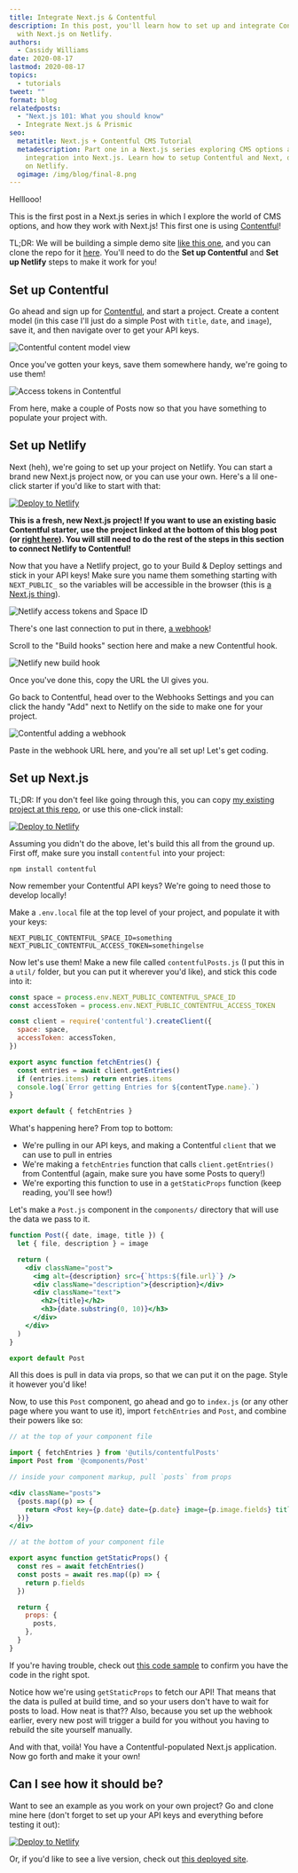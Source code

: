 ```yaml
---
title: Integrate Next.js & Contentful
description: In this post, you'll learn how to set up and integrate Contentful
  with Next.js on Netlify.
authors:
  - Cassidy Williams
date: 2020-08-17
lastmod: 2020-08-17
topics:
  - tutorials
tweet: ""
format: blog
relatedposts:
  - "Next.js 101: What you should know"
  - Integrate Next.js & Prismic
seo:
  metatitle: Next.js + Contentful CMS Tutorial
  metadescription: Part one in a Next.js series exploring CMS options and
    integration into Next.js. Learn how to setup Contentful and Next, deployed
    on Netlify.
  ogimage: /img/blog/final-8.png
---
```

Helllooo!

This is the first post in a Next.js series in which I explore the world of CMS options, and how they work with Next.js! This first one is using [Contentful](https://www.contentful.com/)!

TL;DR: We will be building a simple demo site [like this one](https://next-contentful-starter.netlify.app/), and you can clone the repo for it [here](https://github.com/cassidoo/next-contentful-starter). You'll need to do the **Set up Contentful** and **Set up Netlify** steps to make it work for you!

## Set up Contentful

Go ahead and sign up for [Contentful](https://www.contentful.com/), and start a project. Create a content model (in this case I'll just do a simple Post with `title`, `date`, and `image`), save it, and then navigate over to get your API keys.

![Contentful content model view](/img/blog/contentmodelcontentful.png)

Once you've gotten your keys, save them somewhere handy, we're going to use them!

![Access tokens in Contentful](/img/blog/accesstokenscontentful.png "Access tokens in Contentful")

From here, make a couple of Posts now so that you have something to populate your project with.

## Set up Netlify

Next (heh), we're going to set up your project on Netlify. You can start a brand new Next.js project now, or you can use your own. Here's a lil one-click starter if you'd like to start with that:

[![Deploy to Netlify](https://www.netlify.com/img/deploy/button.svg)](https://app.netlify.com/start/deploy?repository=https://github.com/cassidoo/next-netlify-starter&utm_source=github&utm_medium=nextstarter-cs&utm_campaign=devex)

**This is a fresh, new Next.js project! If you want to use an existing basic Contentful starter, use the project linked at the bottom of this blog post (or [right here](https://github.com/cassidoo/next-contentful-starter)). You will still need to do the rest of the steps in this section to connect Netlify to Contentful!**

Now that you have a Netlify project, go to your Build & Deploy settings and stick in your API keys! Make sure you name them something starting with `NEXT_PUBLIC_` so the variables will be accessible in the browser (this is [a Next.js thing](https://nextjs.org/docs/basic-features/environment-variables#exposing-environment-variables-to-the-browser)).

![Netlify access tokens and Space ID](/img/blog/netlifytokens.png)

There's one last connection to put in there, [a webhook](https://docs.netlify.com/configure-builds/build-hooks/?utm_source=blog&utm_medium=contentfulnext-cs&utm_campaign=devex)!

Scroll to the "Build hooks" section here and make a new Contentful hook.

![Netlify new build hook](/img/blog/contentfulhookname.png)

Once you've done this, copy the URL the UI gives you.

Go back to Contentful, head over to the Webhooks Settings and you can click the handy "Add" next to Netlify on the side to make one for your project.

![Contentful adding a webhook](/img/blog/contenfulwebhook.png)

Paste in the webhook URL here, and you're all set up! Let's get coding.

## Set up Next.js

TL;DR: If you don't feel like going through this, you can copy [my existing project at this repo](https://github.com/cassidoo/next-contentful-starter), or use this one-click install:

[![Deploy to Netlify](https://www.netlify.com/img/deploy/button.svg)](https://app.netlify.com/start/deploy?repository=https://github.com/cassidoo/next-contentful-starter&utm_source=github&utm_medium=nextcontentful-cs&utm_campaign=devex)

Assuming you didn't do the above, let's build this all from the ground up. First off, make sure you install `contentful` into your project:

```
npm install contentful
```

Now remember your Contentful API keys? We're going to need those to develop locally!

Make a `.env.local` file at the top level of your project, and populate it with your keys:

```
NEXT_PUBLIC_CONTENTFUL_SPACE_ID=something
NEXT_PUBLIC_CONTENTFUL_ACCESS_TOKEN=somethingelse
```

Now let's use them! Make a new file called `contentfulPosts.js` (I put this in a `util/` folder, but you can put it wherever you'd like), and stick this code into it:

```js
const space = process.env.NEXT_PUBLIC_CONTENTFUL_SPACE_ID
const accessToken = process.env.NEXT_PUBLIC_CONTENTFUL_ACCESS_TOKEN

const client = require('contentful').createClient({
  space: space,
  accessToken: accessToken,
})

export async function fetchEntries() {
  const entries = await client.getEntries()
  if (entries.items) return entries.items
  console.log(`Error getting Entries for ${contentType.name}.`)
}

export default { fetchEntries }

```

What's happening here? From top to bottom:

- We're pulling in our API keys, and making a Contentful `client` that we can use to pull in entries
- We're making a `fetchEntries` function that calls `client.getEntries()` from Contentful (again, make sure you have some Posts to query!)
- We're exporting this function to use in a `getStaticProps` function (keep reading, you'll see how!)

Let's make a `Post.js` component in the `components/` directory that will use the data we pass to it.

```jsx
function Post({ date, image, title }) {
  let { file, description } = image

  return (
    <div className="post">
      <img alt={description} src={`https:${file.url}`} />
      <div className="description">{description}</div>
      <div className="text">
        <h2>{title}</h2>
        <h3>{date.substring(0, 10)}</h3>
      </div>
    </div>
  )
}

export default Post
```

All this does is pull in data via props, so that we can put it on the page. Style it however you'd like!

Now, to use this `Post` component, go ahead and go to `index.js` (or any other page where you want to use it), import `fetchEntries` and `Post`, and combine their powers like so:

```jsx
// at the top of your component file

import { fetchEntries } from '@utils/contentfulPosts'
import Post from '@components/Post'

// inside your component markup, pull `posts` from props

<div className="posts">
  {posts.map((p) => {
    return <Post key={p.date} date={p.date} image={p.image.fields} title={p.title} />
  })}
</div>

// at the bottom of your component file

export async function getStaticProps() {
  const res = await fetchEntries()
  const posts = await res.map((p) => {
    return p.fields
  })

  return {
    props: {
      posts,
    },
  }
}


```

If you're having trouble, check out [this code sample](https://github.com/cassidoo/next-contentful-starter/blob/master/pages/index.js) to confirm you have the code in the right spot.

Notice how we're using `getStaticProps` to fetch our API! That means that the data is pulled at build time, and so your users don't have to wait for posts to load. How neat is that?? Also, because you set up the webhook earlier, every new post will trigger a build for you without you having to rebuild the site yourself manually.

And with that, voilà! You have a Contentful-populated Next.js application. Now go forth and make it your own!

## Can I see how it should be?

Want to see an example as you work on your own project? Go and clone mine here (don't forget to set up your API keys and everything before testing it out):

[![Deploy to Netlify](https://www.netlify.com/img/deploy/button.svg)](https://app.netlify.com/start/deploy?repository=https://github.com/cassidoo/next-contentful-starter&utm_source=github&utm_medium=nextcontentful-cs&utm_campaign=devex)

Or, if you'd like to see a live version, check out [this deployed site](https://next-contentful-starter.netlify.app/).
